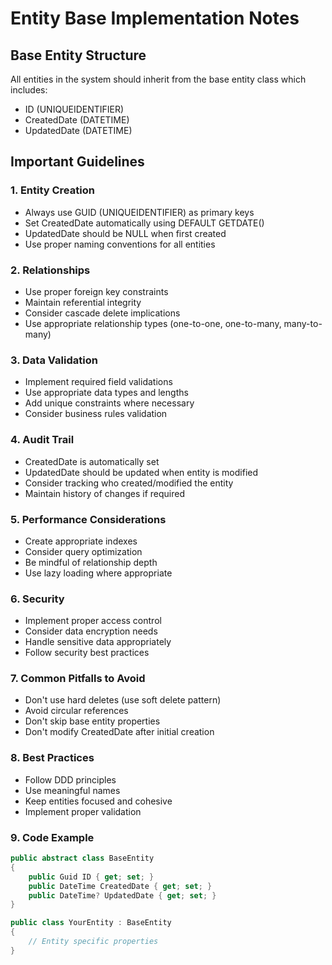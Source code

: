 # Entity Base Implementation Notes

## Base Entity Structure
All entities in the system should inherit from the base entity class which includes:
- ID (UNIQUEIDENTIFIER)
- CreatedDate (DATETIME)
- UpdatedDate (DATETIME)

## Important Guidelines

### 1. Entity Creation
- Always use GUID (UNIQUEIDENTIFIER) as primary keys
- Set CreatedDate automatically using DEFAULT GETDATE()
- UpdatedDate should be NULL when first created
- Use proper naming conventions for all entities

### 2. Relationships
- Use proper foreign key constraints
- Maintain referential integrity
- Consider cascade delete implications
- Use appropriate relationship types (one-to-one, one-to-many, many-to-many)

### 3. Data Validation
- Implement required field validations
- Use appropriate data types and lengths
- Add unique constraints where necessary
- Consider business rules validation

### 4. Audit Trail
- CreatedDate is automatically set
- UpdatedDate should be updated when entity is modified
- Consider tracking who created/modified the entity
- Maintain history of changes if required

### 5. Performance Considerations
- Create appropriate indexes
- Consider query optimization
- Be mindful of relationship depth
- Use lazy loading where appropriate

### 6. Security
- Implement proper access control
- Consider data encryption needs
- Handle sensitive data appropriately
- Follow security best practices

### 7. Common Pitfalls to Avoid
- Don't use hard deletes (use soft delete pattern)
- Avoid circular references
- Don't skip base entity properties
- Don't modify CreatedDate after initial creation

### 8. Best Practices
- Follow DDD principles
- Use meaningful names
- Keep entities focused and cohesive
- Implement proper validation

### 9. Code Example
```csharp
public abstract class BaseEntity
{
    public Guid ID { get; set; }
    public DateTime CreatedDate { get; set; }
    public DateTime? UpdatedDate { get; set; }
}

public class YourEntity : BaseEntity
{
    // Entity specific properties
}